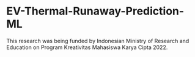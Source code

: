 # EV-Thermal-Runaway-Prediction-ML
 This research was being funded by Indonesian Ministry of Research and Education on Program Kreativitas Mahasiswa Karya Cipta 2022. 
